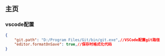 ## 主页

### vscode配置
```json
{
    "git.path": "D:/Program Files/Git/bin/git.exe",//VSCode配置git路径
    "editor.formatOnSave": true,//保存时格式化代码
}
```
